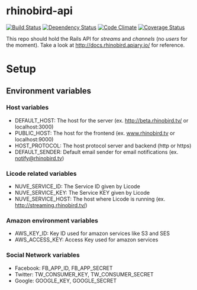 rhinobird-api
============

[![Build Status](https://secure.travis-ci.org/rhinobird/rhinobird-api.png)](http://travis-ci.org/rhinobird/rhinobird-api) [![Dependency Status](https://gemnasium.com/rhinobird/webRTC.io.png)](https://gemnasium.com/rhinobird/webRTC.io) [![Code Climate](https://codeclimate.com/github/rhinobird/rhinobird-api.png)](https://codeclimate.com/github/rhinobird/rhinobird-api) [![Coverage Status](https://coveralls.io/repos/rhinobird/rhinobird-api/badge.png)](https://coveralls.io/r/rhinobird/rhinobird-api)

This repo should hold the Rails API for *streams* and *channels* (no *users* for the moment).
Take a look at http://docs.rhinobird.apiary.io/ for reference.

# Setup

## Environment variables

### Host variables

* DEFAULT_HOST: The host for the server (ex. http://beta.rhinobird.tv/ or localhost:3000)
* PUBLIC_HOST: The host for the frontend (ex. www.rhinobird.tv or localhost:9000)
* HOST_PROTOCOL: The host protocol server and backend (http or https)
* DEFAULT_SENDER: Default email sender for email notifications (ex. notify@rhinobird.tv)

### Licode related variables

* NUVE_SERVICE_ID: The Service ID given by Licode
* NUVE_SERVICE_KEY: The Service KEY given by Licode
* NUVE_SERVICE_HOST: The host where Licode is running (ex. http://streaming.rhinobird.tv/)

### Amazon environment variables

* AWS_KEY_ID: Key ID used for amazon services like S3 and SES
* AWS_ACCESS_KEY: Access Key used for amazon services

### Social Network variables

* Facebook: FB_APP_ID, FB_APP_SECRET
* Twitter: TW_CONSUMER_KEY, TW_CONSUMER_SECRET
* Google: GOOGLE_KEY, GOOGLE_SECRET
